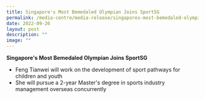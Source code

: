 ```yaml
---
title: Singapore's Most Bemedaled Olympian Joins SportSG
permalink: /media-centre/media-release/singapores-most-bemedaled-olympian-joins-sportsg/
date: 2022-09-26
layout: post
description: ""
image: ""
---
```

**Singapore's Most Bemedaled Olympian Joins SportSG**

*   Feng Tianwei will work on the development of sport pathways for children and youth
*   She will pursue a 2-year Master's degree in sports industry management overseas concurrently
